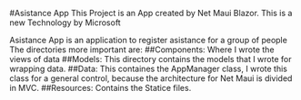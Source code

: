 #Asistance App
This Project is an App created by Net Maui Blazor.
This is a new Technology by Microsoft

Asistance App is an application to register asistance for a group of people
The directories more important are:
##Components:
Where I wrote the views of data
##Models:
This directory contains the models that I wrote for wrapping data.
##Data:
This containes the AppManager class, I wrote this class for a general control, because the architecture for Net Maui
is divided in MVC.
##Resources:
Contains the Statice files.
